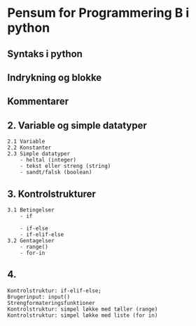 # Pensum for Programmering B i python
## Syntaks i python
## Indrykning og blokke
## Kommentarer 
## 2. Variable og simple datatyper
    2.1 Variable
    2.2 Konstanter
    2.3 Simple datatyper
        - heltal (integer)
        - tekst eller streng (string)
        - sandt/falsk (boolean)

## 3. Kontrolstrukturer
    3.1 Betingelser
        - if

        - if-else
        - if-elif-else
    3.2 Gentagelser
        - range()
        - for-in

## 4. 
    Kontrolstruktur: if-elif-else;  
    Brugerinput: input()  
    Strengformateringsfunktioner   
    Kontrolstruktur: simpel løkke med tæller (range)  
    Kontrolstruktur: simpel løkke med liste (for in)  
